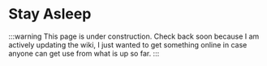 # Stay Asleep

:::warning
This page is under construction. Check back soon because I am actively updating the wiki, I just wanted to get something online in case anyone can get use from what is up so far.
:::
